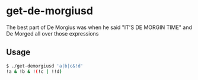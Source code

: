 # get-de-morgiusd

The best part of De Morgius was when he said "IT'S DE MORGIN TIME" and De Morged all over those expressions

## Usage

```bash
$ ./get-demorgiusd 'a|b|c&!d'
!a & !b & !(!c | !!d)
```
